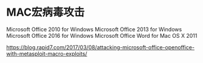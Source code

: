 # MAC宏病毒攻击

Microsoft Office 2010 for Windows
Microsoft Office 2013 for Windows
Microsoft Office 2016 for Windows
Microsoft Office Word for Mac OS X 2011


https://blog.rapid7.com/2017/03/08/attacking-microsoft-office-openoffice-with-metasploit-macro-exploits/

